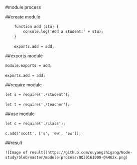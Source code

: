 #module process

##create module
```
	function add (stu) {
		console.log('Add a student:' + stu);
	}

	exports.add = add;
```	

##exports module

	module.exports = add;

	exports.add = add;

##require module

	let s = require('./student');

	let t = require('./teacher');
	

##use module

	let c = require('./class');
	
	c.add('scott', ['s', 'ew', 'ew']);


##result

	![Image of result](https://github.com/ouyangzhigang/Node-study/blob/master/module-process/QQ20161009-0%402x.png)
